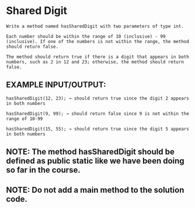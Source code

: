 # Shared Digit

    Write a method named hasSharedDigit with two parameters of type int.

    Each number should be within the range of 10 (inclusive) - 99 (inclusive). If one of the numbers is not within the range, the method should return false.

    The method should return true if there is a digit that appears in both numbers, such as 2 in 12 and 23; otherwise, the method should return false.

## EXAMPLE INPUT/OUTPUT:

    hasSharedDigit(12, 23); → should return true since the digit 2 appears in both numbers

    hasSharedDigit(9, 99); → should return false since 9 is not within the range of 10-99

    hasSharedDigit(15, 55); → should return true since the digit 5 appears in both numbers

## NOTE: The method hasSharedDigit​ should be defined as public static like we have been doing so far in the course.

## NOTE: Do not add a main method to the solution code.
